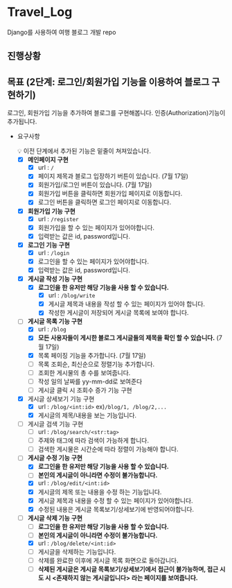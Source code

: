 # Travel_Log
Django를 사용하여 여행 블로그 개발 repo

## 진행상황

## 목표 (2단계: 로그인/회원가입 기능을 이용하여 블로그 구현하기)

로그인, 회원가입 기능을 추가하여 블로그를 구현해봅니다. 인증(Authorization)기능이 추가됩니다.

- 요구사항

    <aside>
    💡 이전 단계에서 추가된 기능은 밑줄이 쳐져있습니다.

    </aside>

    - [x]  **메인페이지 구현**
        - [x]  url : `/`
        - [x]  페이지 제목과 블로그 입장하기 버튼이 있습니다. (7월 17일)
        - [x]  회원가입/로그인 버튼이 있습니다. (7월 17일)
        - [x]  회원가입 버튼을 클릭하면 회원가입 페이지로 이동합니다.
        - [x]  로그인 버튼을 클릭하면 로그인 페이지로 이동합니다.
    - [x]  **회원가입 기능 구현**
        - [x]  url : `/register`
        - [x]  회원가입을 할 수 있는 페이지가 있어야합니다.
        - [x]  입력받는 값은 id, password입니다.
    - [x]  **로그인 기능 구현**
        - [x]  url : `/login`
        - [x]  로그인을 할 수 있는 페이지가 있어야합니다.
        - [x]  입력받는 값은 id, password입니다.
    - [x]  **게시글 작성 기능 구현**
        - [x]  **로그인을 한 유저만 해당 기능을 사용 할 수 있습니다.**
            - [x]  url : `/blog/write`
            - [x]  게시글 제목과 내용을 작성 할 수 있는 페이지가 있어야 합니다.
            - [x]  작성한 게시글이 저장되어 게시글 목록에 보여야 합니다.
    - [ ]  **게시글 목록 기능 구현**
        - [x]  url : `/blog`
        - [x]  **모든 사용자들이 게시한 블로그 게시글들의 제목을 확인 할 수 있습니다.** (7월 17일)
        - [x]  목록 페이징 기능을 추가합니다. (7월 17일)
        - [ ]  목록 조회순, 최신순으로 정렬기능 추가합니다.
        - [ ]  조회한 게시물의 총 수를 보여줍니다.
        - [ ]  작성 일의 날짜를 yy-mm-dd로 보여준다
        - [ ]  게시글 클릭 시 조회수 증가 기능 구현
    - [x]  게시글 상세보기 기능 구현
        - [x]  url : `/blog/<int:id>` ex)`/blog/1, /blog/2,...`
        - [x]  게시글의 제목/내용을 보는 기능입니다.
    - [ ]  게시글 검색 기능 구현
        - [ ]  url : `/blog/search/<str:tag>`
        - [ ]  주제와 태그에 따라 검색이 가능하게 합니다.
        - [ ]  검색한 게시물은 시간순에 따라 정렬이 가능해야 합니다.
    - [ ]  **게시글 수정 기능 구현**
        - [x]  **로그인을 한 유저만 해당 기능을 사용 할 수 있습니다.**
        - [ ]  **본인의 게시글이 아니라면 수정이 불가능합니다.**
        - [x]  url : `/blog/edit/<int:id>`
        - [x]  게시글의 제목 또는 내용을 수정 하는 기능입니다.
        - [x]  게시글 제목과 내용을 수정 할 수 있는 페이지가 있어야합니다.
        - [x]  수정된 내용은 게시글 목록보기/상세보기에 반영되어야합니다.
    - [ ]  **게시글 삭제 기능 구현**
        - [ ]  **로그인을 한 유저만 해당 기능을 사용 할 수 있습니다.**
        - [ ]  **본인의 게시글이 아니라면 수정이 불가능합니다.**
        - [x]  url : `/blog/delete/<int:id>`
        - [ ]  게시글을 삭제하는 기능입니다.
        - [ ]  삭제를 완료한 이후에 게시글 목록 화면으로 돌아갑니다.
        - [ ]  **삭제된 게시글은 게시글 목록보기/상세보기에서 접근이 불가능하며,
        접근 시도 시 <존재하지 않는 게시글입니다> 라는 페이지를 보여줍니다.**
